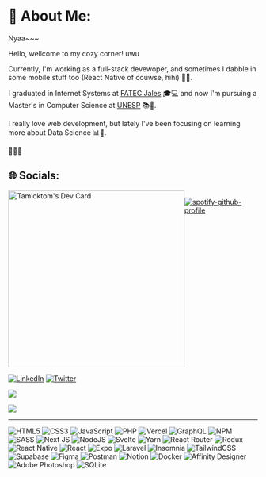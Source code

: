 # 💫 About Me:

Nyaa~~~

Hello, wellcome to my cozy corner! uwu

Currently, I'm working as a full-stack devewoper, and sometimes I dabble in some mobile stuff too (React Native of couwse, hihi) 📱✨.

I graduated in Internet Systems at [FATEC Jales](https://www.fatecjales.edu.br/) 🎓💻 and now I'm pursuing a Master's in Computer Science at [UNESP](https://www2.unesp.br/) 📚🎉.

I really love web development, but lately I've been focusing on learning more about Data Science 📊🌟.

🌸✨💕

## 🌐 Socials:

<div style="display:flex;">
  <a href="https://app.daily.dev/tamicktom"><img src="https://api.daily.dev/devcards/v2/GoFTgQnBndcHKsOZlerHr.png?r=938&type=default" width="356" alt="Tamicktom's Dev Card"/></a>
  
[![spotify-github-profile](https://spotify-github-profile.vercel.app/api/view?uid=qd2tk4ozstw4tr5m0scksklhq&cover_image=true&theme=default&show_offline=false&background_color=0d1117&interchange=false&bar_color=53b14f&bar_color_cover=true)](https://github.com/kittinan/spotify-github-profile)

</div>

[![LinkedIn](https://img.shields.io/badge/LinkedIn-%230077B5.svg?logo=linkedin&logoColor=white)](https://www.linkedin.com/in/henrique-fonseca-5793aa208/) [![Twitter](https://img.shields.io/badge/Twitter-%231DA1F2.svg?logo=Twitter&logoColor=white)](https://twitter.com/Tamicktom) 

![](https://github-readme-stats.vercel.app/api/top-langs/?username=Tamicktom&theme=omni&hide_border=false&include_all_commits=true&count_private=false&layout=compact)



![](https://count.getloli.com/get/@:Tamicktom?theme=rule34)

---
![HTML5](https://img.shields.io/badge/html5-%23E34F26.svg?style=flat&logo=html5&logoColor=white) ![CSS3](https://img.shields.io/badge/css3-%231572B6.svg?style=flat&logo=css3&logoColor=white) ![JavaScript](https://img.shields.io/badge/javascript-%23323330.svg?style=flat&logo=javascript&logoColor=%23F7DF1E) ![PHP](https://img.shields.io/badge/php-%23777BB4.svg?style=flat&logo=php&logoColor=white) ![Vercel](https://img.shields.io/badge/vercel-%23000000.svg?style=flat&logo=vercel&logoColor=white) ![GraphQL](https://img.shields.io/badge/-GraphQL-E10098?style=flat&logo=graphql&logoColor=white) ![NPM](https://img.shields.io/badge/NPM-%23000000.svg?style=flat&logo=npm&logoColor=white) ![SASS](https://img.shields.io/badge/SASS-hotpink.svg?style=flat&logo=SASS&logoColor=white) ![Next JS](https://img.shields.io/badge/Next-black?style=flat&logo=next.js&logoColor=white) ![NodeJS](https://img.shields.io/badge/node.js-6DA55F?style=flat&logo=node.js&logoColor=white) ![Svelte](https://img.shields.io/badge/svelte-%23f1413d.svg?style=flat&logo=svelte&logoColor=white) ![Yarn](https://img.shields.io/badge/yarn-%232C8EBB.svg?style=flat&logo=yarn&logoColor=white) ![React Router](https://img.shields.io/badge/React_Router-CA4245?style=flat&logo=react-router&logoColor=white) ![Redux](https://img.shields.io/badge/redux-%23593d88.svg?style=flat&logo=redux&logoColor=white) ![React Native](https://img.shields.io/badge/react_native-%2320232a.svg?style=flat&logo=react&logoColor=%2361DAFB) ![React](https://img.shields.io/badge/react-%2320232a.svg?style=flat&logo=react&logoColor=%2361DAFB) ![Expo](https://img.shields.io/badge/expo-1C1E24?style=flat&logo=expo&logoColor=#D04A37) ![Laravel](https://img.shields.io/badge/laravel-%23FF2D20.svg?style=flat&logo=laravel&logoColor=white) ![Insomnia](https://img.shields.io/badge/Insomnia-black?style=flat&logo=insomnia&logoColor=5849BE) ![TailwindCSS](https://img.shields.io/badge/tailwindcss-%2338B2AC.svg?style=flat&logo=tailwind-css&logoColor=white) 	![Supabase](https://img.shields.io/badge/Supabase-3ECF8E?style=flat&logo=supabase&logoColor=white) 	![Figma](https://img.shields.io/badge/figma-%23F24E1E.svg?style=flat&logo=figma&logoColor=white) ![Postman](https://img.shields.io/badge/Postman-FF6C37?style=flat&logo=postman&logoColor=white) ![Notion](https://img.shields.io/badge/Notion-%23000000.svg?style=flat&logo=notion&logoColor=white) ![Docker](https://img.shields.io/badge/docker-%230db7ed.svg?style=flat&logo=docker&logoColor=white) ![Affinity Designer](https://img.shields.io/badge/affinitydesginer-%231B72BE.svg?style=flat&logo=affinity-designer&logoColor=white) ![Adobe Photoshop](https://img.shields.io/badge/adobephotoshop-%2331A8FF.svg?style=flat&logo=adobephotoshop&logoColor=white) ![SQLite](https://img.shields.io/badge/sqlite-%2307405e.svg?style=flat&logo=sqlite&logoColor=white)
